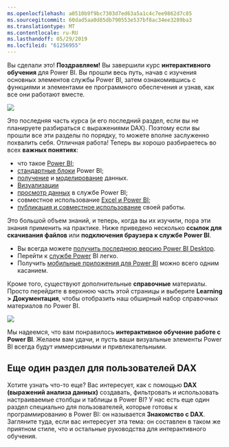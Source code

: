 ```yaml
---
ms.openlocfilehash: a0510b9f9bc7303d7ed63a5a1c4c7ee9862d7c85
ms.sourcegitcommit: 60dad5aa0d85db790553e537bf8ac34ee3289ba3
ms.translationtype: MT
ms.contentlocale: ru-RU
ms.lasthandoff: 05/29/2019
ms.locfileid: "61256955"
---
```

Вы сделали это! **Поздравляем!** Вы завершили курс **интерактивного обучения** для Power BI. Вы прошли весь путь, начав с изучения основных элементов службы Power BI, затем ознакомившись с функциями и элементами ее программного обеспечения и узнав, как все они работают вместе.

![](media/6-5-guided-learning-completion/c0a0_2.png)

Это последняя часть курса (и его последний раздел, если вы не планируете разбираться с выражениями DAX). Поэтому если вы прошли все эти разделы по порядку, то можете вполне заслуженно похвалить себя. Отличная работа! Теперь вы хорошо разбираетесь во всех **важных понятиях**:

* что такое [Power BI](../gettingstarted.yml?tutorial-step=1);
* [стандартные блоки](../gettingstarted.yml?tutorial-step=3) Power BI;
* [получение](../gettingdata.yml?tutorial-step=3) и [моделирование](../modeling.yml?tutorial-step=1) данных.
* [Визуализации](../visualizations.yml?tutorial-step=1)
* [просмотр данных](../exploringdata.yml?tutorial-step=1) в службе Power BI;
* совместное использование [Excel и Power BI](../powerbiandexcel.yml?tutorial-step=1);
* [публикация и совместное использование](../publishingandsharing.yml?tutorial-step=1) своей работы.

Это большой объем знаний, и теперь, когда вы их изучили, пора эти знания применить на практике. Ниже приведено несколько **ссылок для скачивания файлов** или **подключения браузера к службе Power BI**.

* Вы всегда можете [получить последнюю версию Power BI Desktop](https://powerbi.microsoft.com/desktop).
* Перейти к [службе Power](https://powerbi.microsoft.com/) BI легко.
* Получить [мобильные приложения для Power BI](https://powerbi.microsoft.com/mobile/) можно всего одним касанием.

Кроме того, существуют дополнительные **справочные** материалы. Просто перейдите в верхнюю часть этой страницы и выберите **Learning > Документация**, чтобы отобразить наш обширный набор справочных материалов по Power BI.

![](media/6-5-guided-learning-completion/6-5_1.png)

Мы надеемся, что вам понравилось **интерактивное обучение работе с Power BI**. Желаем вам удачи, и пусть ваши визуальные элементы Power BI всегда будут иммерсивными и привлекательными.

## <a name="one-more-section-for-dax-users"></a>Еще один раздел для пользователей DAX
Хотите узнать что-то еще? Вас интересует, как с помощью **DAX (выражений анализа данных)** создавать, фильтровать и использовать настраиваемые столбцы и таблицы в Power BI? У нас есть еще один раздел специально для пользователей, которые готовы к программированию в Power BI: он называется **Знакомство с DAX**. Загляните туда, если вас интересует эта тема: он составлен в таком же приятном стиле, что и остальные руководства для интерактивного обучения.

